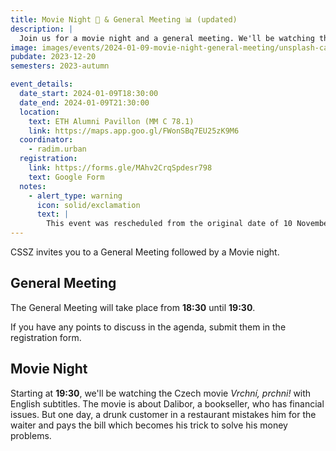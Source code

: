 ```yaml
---
title: Movie Night 🎥 & General Meeting 📊 (updated)
description: |
  Join us for a movie night and a general meeting. We'll be watching the Czech movie "Vrchní, prchni!" with English subtitles.
image: images/events/2024-01-09-movie-night-general-meeting/unsplash-camera.jpg
pubdate: 2023-12-20
semesters: 2023-autumn

event_details:
  date_start: 2024-01-09T18:30:00
  date_end: 2024-01-09T21:30:00
  location:
    text: ETH Alumni Pavillon (MM C 78.1)
    link: https://maps.app.goo.gl/FWonSBq7EU25zK9M6
  coordinator:
    - radim.urban
  registration:
    link: https://forms.gle/MAhv2CrqSpdesr798
    text: Google Form
  notes:
    - alert_type: warning
      icon: solid/exclamation
      text: |
        This event was rescheduled from the original date of 10 November.
---
```


CSSZ invites you to a General Meeting followed by a Movie night.

## General Meeting

The General Meeting will take place from **18:30** until **19:30**.

If you have any points to discuss in the agenda, submit them in the registration form.

## Movie Night

Starting at **19:30**, we'll be watching the Czech movie _Vrchní, prchni!_ with English subtitles. The movie is about Dalibor, a bookseller, who has financial issues. But one day, a drunk customer in a restaurant mistakes him for the waiter and pays the bill which becomes his trick to solve his money problems.
